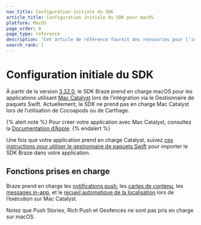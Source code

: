 ```yaml
---
nav_title: Configuration initiale du SDK
article_title: Configuration initiale du SDK pour macOS
platform: MacOS
page_order: 0
page_type: reference
description: "Cet article de référence fournit des ressources pour l’intégration initiale du SDK Braze sur macOS."
search_rank: 1
---
```


# Configuration initiale du SDK

À partir de la version [3,32,0][1], le SDK Braze prend en charge macOS pour les applications utilisant [Mac Catalyst][2] lors de l’intégration via le Gestionnaire de paquets Swift. Actuellement, le SDK ne prend pas en charge Mac Catalyst lors de l’utilisation de Cocoapods ou de Carthage.

{% alert note %}
Pour créer votre application avec Mac Catalyst, consultez la <a href="https://developer.apple.com/documentation/uikit/mac_catalyst">Documentation d’Apple</a>.
{% endalert %}

Une fois que votre application prend en charge Catalyst, suivez [ces instructions pour utiliser le gestionnaire de paquets Swift][3] pour importer le SDK Braze dans votre application.

## Fonctions prises en charge

Braze prend en charge les [notifications push][4], les [cartes de contenu][7], les [messages in-app][5], et le [recueil automatique de la localisation][5] lors de l’exécution sur Mac Catalyst.

Notez que Push Stories, Rich Push et Geofences ne sont pas pris en charge sur macOS.

[1]:https://github.com/Appboy/appboy-ios-sdk/releases/tag/3.32.0
[2]:https://developer.apple.com/mac-catalyst/
[3]:{{site.baseurl}}/developer_guide/platform_integration_guides/ios/initial_sdk_setup/installation_methods/swift_package_manager/
[4]:{{site.baseurl}}/developer_guide/platform_integration_guides/ios/push_notifications/integration/
[5]:{{site.baseurl}}/developer_guide/platform_integration_guides/ios/analytics/location_tracking/
[6]: {{site.baseurl}}/developer_guide/platform_integration_guides/ios/in-app_messaging/overview/
[7]: {{site.baseurl}}/developer_guide/platform_integration_guides/ios/content_cards/data_model/
